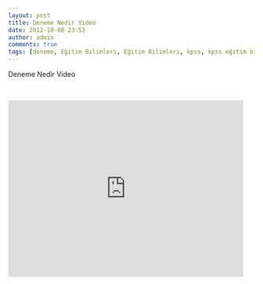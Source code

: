 ```yaml
---
layout: post
title: Deneme Nedir Video
date: 2012-10-08 23:53
author: admin
comments: true
tags: [deneme, Eğitim Bilimleri, Eğitim Bilimleri, kpss, kpss eğitim bilimleri, Multimedya]
---
```

Deneme Nedir Video

&nbsp;
<iframe width="480" height="360" src="http://www.youtube.com/embed/EdA1hXlZx4U?rel=0" frameborder="0" allowfullscreen></iframe>
